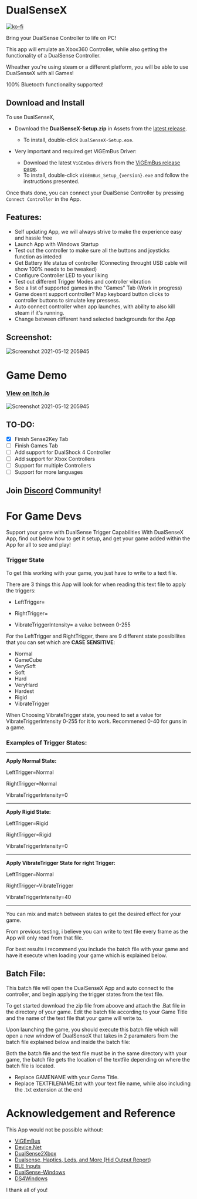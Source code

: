 # **DualSenseX**

[![ko-fi](https://ko-fi.com/img/githubbutton_sm.svg)](https://ko-fi.com/L4L14MUFI)


Bring your DualSense Controller to life on PC!

This app will emulate an Xbox360 Controller, while also getting the functionality of a DualSense Controller.

Wheather you're using steam or a different platform, you will be able to use DualSenseX with all Games!

100% Bluetooth functionality supported!

## Download and Install

To use DualSenseX,

* Download the **DualSenseX-Setup.zip** in Assets from the [latest release](https://github.com/Paliverse/DualSenseX/releases/latest).  
    * To install, double-click `DualSenseX-Setup.exe`.

* Very important and required get ViGEmBus Driver:
    * Download the latest `ViGEmBus` drivers from the [ViGEmBus release page](https://github.com/ViGEm/ViGEmBus/releases/latest).  
    * To install, double-click `ViGEmBus_Setup_{version}.exe` and follow the instructions presented.

Once thats done, you can connect your DualSense Controller by pressing `Connect Controller` in the App.

## **Features:**
- Self updating App, we will always strive to make the experience easy and hassle free
- Launch App with Windows Startup
- Test out the controller to make sure all the buttons and joysticks function as inteded
- Get Battery life status of controller (Connecting throught USB cable will show 100% needs to be tweaked)
- Configure Controller LED to your liking
- Test out different Trigger Modes and controller vibration
- See a list of supported games in the "Games" Tab (Work in progress)
- Game doesnt support controller? Map keyboard button clicks to controller buttons to simulate key pressess.
- Auto connect controller when app launches, with ability to also kill steam if it's running.
- Change between different hand selected backgrounds for the App

## **Screenshot:**
![Screenshot 2021-05-12 205945](https://user-images.githubusercontent.com/4289084/118066856-11678d80-b365-11eb-9739-e12dcfbac3c0.png)

# **Game Demo**
### [**View on Itch.io**](https://paliverse.itch.io/dualsensex-game-demo)

![Screenshot 2021-05-12 205945](https://img.itch.zone/aW1nLzYwMTU0NzcucG5n/original/KQkDLv.png)

## **TO-DO:**
- [X] Finish Sense2Key Tab 
- [ ] Finish Games Tab 
- [ ] Add support for DualShock 4 Controller
- [ ] Add support for Xbox Controllers
- [ ] Support for multiple Controllers
- [ ] Support for more languages

## Join [**Discord**](https://discord.gg/HknYZ5qr7R) Community!

# **For Game Devs**

Support your game with DualSense Trigger Capabilities With DualSenseX App, find out below how to get it setup, and get your game added within the App for all to see and play!

### **Trigger State**
To get this working with your game, you just have to write to a text file.

There are 3 things this App will look for when reading this text file to apply the triggers:

- LeftTrigger=

- RightTrigger=

- VibrateTriggerIntensity= a value between 0-255

For the LeftTrigger and RightTrigger, there are 9 different state possibilites that you can set which are **CASE SENSITIVE**:

- Normal
- GameCube
- VerySoft
- Soft
- Hard
- VeryHard
- Hardest
- Rigid
- VibrateTrigger

When Choosing VibrateTrigger state, you need to set a value for VibrateTriggerIntensity 0-255 for it to work. Recommened 0-40 for guns in a game.

### **Examples of Trigger States:**
____
**Apply Normal State:**

LeftTrigger=Normal

RightTrigger=Normal

VibrateTriggerIntensity=0
___________________
**Apply Rigid State:**

LeftTrigger=Rigid

RightTrigger=Rigid

VibrateTriggerIntensity=0
___________________
**Apply VibrateTrigger State for right Trigger:**

LeftTrigger=Normal

RightTrigger=VibrateTrigger

VibrateTriggerIntensity=40
___________________
You can mix and match between states to get the desired effect for your game.

From previous testing, i believe you can write to text file every frame as the App will only read from that file.

For best results i recommend you include the batch file with your game and have it execute when loading your game which is explained below.

## **Batch File:**
This batch file will open the DualSenseX App and auto connect to the controller, and begin applying the trigger states from the text file.

To get started download the zip file from aboove and attach the .Bat file in the directory of your game.
Edit the batch file according to your Game Title and the name of the text file that your game will write to.

Upon launching the game, you should execute this batch file which will open a new window
of DualSenseX that takes in 2 paramaters from the batch file explained below and inside the batch file:

Both the batch file and the text file must be in the same directory with your game, the batch file gets the location of the 
textfile depending on where the batch file is located.

- Replace GAMENAME with your Game Title.
- Replace TEXTFILENAME.txt with your text file name, while also including the .txt extension at the end

# Acknowledgement and Reference
This App would not be possible without:
* [ViGEmBus](https://github.com/ViGEm/ViGEmBus)
* [Device.Net](https://github.com/MelbourneDeveloper/Device.Net)
* [DualSense2Xbox](https://github.com/Solla/DualSense2Xbox)
* [Dualsense, Haptics, Leds, and More (Hid Output Report)](https://www.reddit.com/r/gamedev/comments/jumvi5/dualsense_haptics_leds_and_more_hid_output_report/)
* [BLE Inputs](https://gist.github.com/Ryochan7/91a9759deb5dff3096fc5afd50ba19e2)
* [DualSense-Windows](https://github.com/Ohjurot/DualSense-Windows)
* [DS4Windows](https://github.com/Ryochan7/DS4Windows)

I thank all of you!
